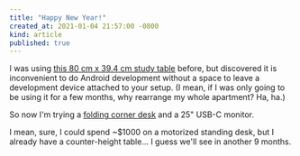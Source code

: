 ```yaml
---
title: "Happy New Year!"
created_at: 2021-01-04 21:57:00 -0800
kind: article
published: true
---
```


I was using [this 80 cm x 39.4 cm study table](https://www.amazon.com/gp/product/B07FZ5FZPZ) before, but discovered it is inconvenient to do Android development without a space to leave a development device attached to your setup. (I mean, if I was only going to be using it for a few months, why rearrange my whole apartment? Ha, ha.)

So now I'm trying a [folding corner desk](https://www.amazon.com/gp/product/B082NY2LZW) and a 25" USB-C monitor.

I mean, sure, I could spend ~$1000 on a motorized standing desk, but I already have a counter-height table... I guess we'll see in another 9 months.
